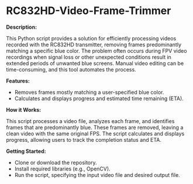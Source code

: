 # RC832HD-Video-Frame-Trimmer

**Description:**

This Python script provides a solution for efficiently processing videos recorded with the RC832HD transmitter, removing frames predominantly matching a specific blue color. The problem often occurs during FPV video recordings when signal loss or other unexpected conditions result in extended periods of unwanted blue screens. Manual video editing can be time-consuming, and this tool automates the process.

**Features:**
- Removes frames mostly matching a user-specified blue color.
- Calculates and displays progress and estimated time remaining (ETA).

**How it Works:**

This script processes a video file, analyzes each frame, and identifies frames that are predominantly blue. These frames are removed, leaving a clean video with the same original FPS. The script calculates and displays progress, allowing users to track the completion status and ETA.

**Getting Started:**
- Clone or download the repository.
- Install required libraries (e.g., OpenCV).
- Run the script, specifying the input video file and desired output file.
